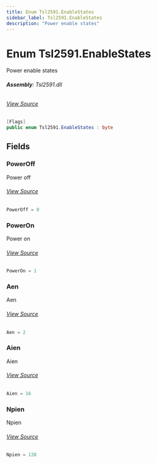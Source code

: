 ```yaml
---
title: Enum Tsl2591.EnableStates
sidebar_label: Tsl2591.EnableStates
description: "Power enable states"
---
```

# Enum Tsl2591.EnableStates
Power enable states

###### **Assembly**: Tsl2591.dll
###### [View Source](https://github.com/WildernessLabs/Meadow.Foundation.git/blob/develop/Source/Meadow.Foundation.Peripherals/Sensors.Light.Tsl2591/Driver/Tsl2591.Enums.cs#L108)
```csharp title="Declaration"
[Flags]
public enum Tsl2591.EnableStates : byte
```
## Fields
### PowerOff
Power off
###### [View Source](https://github.com/WildernessLabs/Meadow.Foundation.git/blob/develop/Source/Meadow.Foundation.Peripherals/Sensors.Light.Tsl2591/Driver/Tsl2591.Enums.cs#L114)
```csharp title="Declaration"
PowerOff = 0
```
### PowerOn
Power on
###### [View Source](https://github.com/WildernessLabs/Meadow.Foundation.git/blob/develop/Source/Meadow.Foundation.Peripherals/Sensors.Light.Tsl2591/Driver/Tsl2591.Enums.cs#L118)
```csharp title="Declaration"
PowerOn = 1
```
### Aen
Aen
###### [View Source](https://github.com/WildernessLabs/Meadow.Foundation.git/blob/develop/Source/Meadow.Foundation.Peripherals/Sensors.Light.Tsl2591/Driver/Tsl2591.Enums.cs#L122)
```csharp title="Declaration"
Aen = 2
```
### Aien
Aien
###### [View Source](https://github.com/WildernessLabs/Meadow.Foundation.git/blob/develop/Source/Meadow.Foundation.Peripherals/Sensors.Light.Tsl2591/Driver/Tsl2591.Enums.cs#L126)
```csharp title="Declaration"
Aien = 16
```
### Npien
Npien
###### [View Source](https://github.com/WildernessLabs/Meadow.Foundation.git/blob/develop/Source/Meadow.Foundation.Peripherals/Sensors.Light.Tsl2591/Driver/Tsl2591.Enums.cs#L130)
```csharp title="Declaration"
Npien = 128
```
